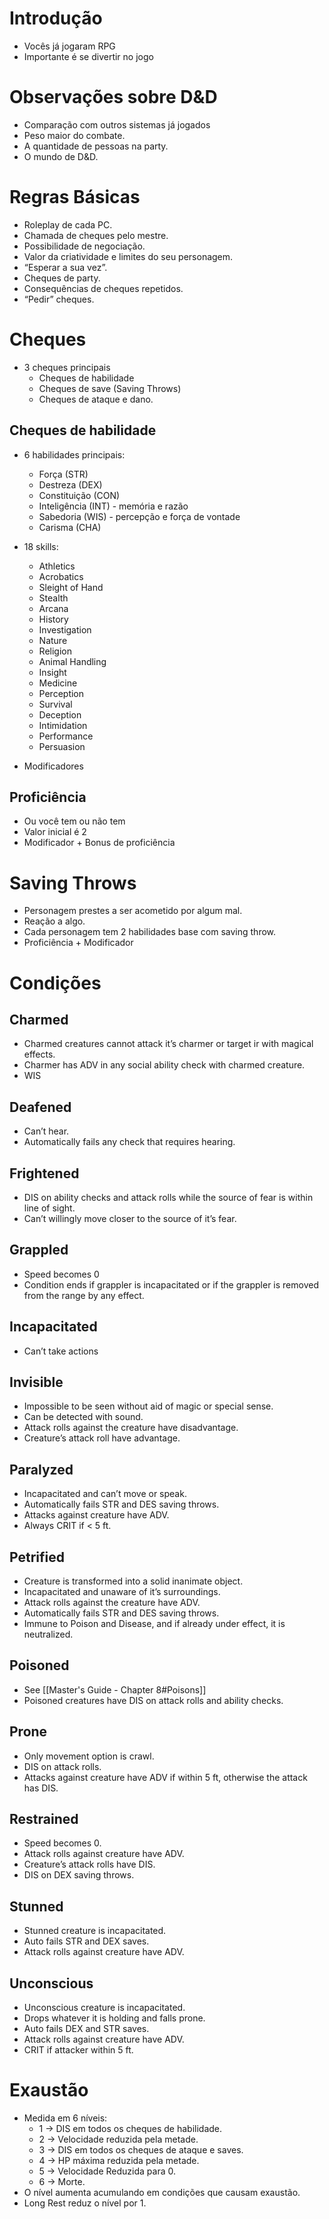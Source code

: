 # Introdução

- Vocês já jogaram RPG
- Importante é se divertir no jogo


# Observações sobre D&D

- Comparação com outros sistemas já jogados
- Peso maior do combate.
- A quantidade de pessoas na party.
- O mundo de D&D.

# Regras Básicas

- Roleplay de cada PC.
- Chamada de cheques pelo mestre.
- Possibilidade de negociação.
- Valor da criatividade e limites do seu personagem.
- “Esperar a sua vez”.
- Cheques de party.
- Consequências de cheques repetidos.
- “Pedir” cheques.

# Cheques

- 3 cheques principais
	- Cheques de habilidade
	- Cheques de save (Saving Throws)
	- Cheques de ataque e dano.
## Cheques de habilidade

- 6 habilidades principais:
	- Força (STR)
	- Destreza (DEX)
	- Constituição (CON)
	- Inteligência (INT) - memória e razão
	- Sabedoria (WIS) - percepção e força de vontade
	- Carisma (CHA)
- 18 skills:
	- Athletics
	- Acrobatics
	- Sleight of Hand
	- Stealth
	- Arcana
	- History
	- Investigation
	- Nature
	- Religion
	- Animal Handling
	- Insight
	- Medicine
	- Perception
	- Survival
	- Deception
	- Intimidation
	- Performance
	- Persuasion

- Modificadores

## Proficiência

- Ou você tem ou não tem
- Valor inicial é 2
- Modificador + Bonus de proficiência

# Saving Throws

- Personagem prestes a ser acometido por algum mal.
- Reação a algo.
- Cada personagem tem 2 habilidades base com saving throw.
- Proficiência + Modificador

# Condições

## Charmed 

- Charmed creatures cannot attack it’s charmer or target ir with magical effects.
- Charmer has ADV in any social ability check with charmed creature.
- WIS

## Deafened

- Can’t hear.
- Automatically fails any check that requires hearing.

## Frightened

- DIS on ability checks and attack rolls while the source of fear is within line of sight.
- Can’t willingly move closer to the source of it’s fear.

## Grappled

- Speed becomes 0
- Condition ends if grappler is incapacitated or if the grappler is removed from the range by any effect.

## Incapacitated

- Can’t take actions

## Invisible

- Impossible to be seen without aid of magic or special sense.
- Can be detected with sound.
- Attack rolls against the creature have disadvantage.
- Creature’s attack roll have advantage.

## Paralyzed

- Incapacitated and can’t move or speak.
- Automatically fails STR and DES saving throws.
- Attacks against creature have ADV.
- Always CRIT if < 5 ft.

## Petrified

- Creature is transformed into a solid inanimate object.
- Incapacitated and unaware of it’s surroundings.
- Attack rolls against the creature have ADV.
- Automatically fails STR and DES saving throws.
- Immune to Poison and Disease, and if already under effect, it is neutralized.

## Poisoned

- See [[Master's Guide - Chapter 8#Poisons]]
- Poisoned creatures have DIS on attack rolls and ability checks.

## Prone

- Only movement option is crawl.
- DIS on attack rolls.
- Attacks against creature have ADV if within 5 ft, otherwise the attack has DIS.

## Restrained

- Speed becomes 0.
- Attack rolls against creature have ADV.
- Creature’s attack rolls have DIS.
- DIS on DEX saving throws.

## Stunned

- Stunned creature is incapacitated.
- Auto fails STR and DEX saves.
- Attack rolls against creature have ADV.

## Unconscious

- Unconscious creature is incapacitated.
- Drops whatever it is holding and falls prone.
- Auto fails DEX and STR saves.
- Attack rolls against creature have ADV.
- CRIT if attacker within 5 ft.
# Exaustão

- Medida em 6 níveis:
	- 1 → DIS em todos os cheques de habilidade.
	- 2 → Velocidade reduzida pela metade.
	- 3 → DIS em todos os cheques de ataque e saves.
	- 4 → HP máxima reduzida pela metade.
	- 5 → Velocidade Reduzida para 0.
	- 6 → Morte.
- O nível aumenta acumulando em condições que causam exaustão.
- Long Rest reduz o nível por 1.